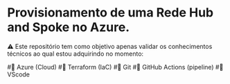 # Provisionamento de uma Rede Hub and Spoke no Azure.

⚠️ Este repositório tem como objetivo apenas validar os conhecimentos técnicos ao qual estou adquirindo no momento:

#📝  Azure (Cloud)
#📝  Terraform (IaC)
#📝  Git
#📝  GitHub Actions (pipeline)
#📝  VScode
